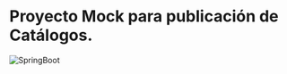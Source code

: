 # Proyecto Mock para publicación de Catálogos.
![SpringBoot](https://miro.medium.com/v2/resize:fit:700/0*R60lnmJl4hanOBaJ.png)
